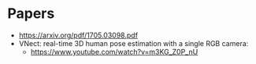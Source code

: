 
# Papers
- https://arxiv.org/pdf/1705.03098.pdf
- VNect: real-time 3D human pose estimation with a single RGB camera: 
  - https://www.youtube.com/watch?v=m3KG_Z0P_nU
